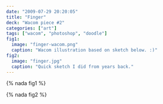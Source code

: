 ```yaml
---
date: "2009-07-29 20:20:05"
title: "Finger"
deck: "Wacom piece #2"
categories: ["art"]
tags: ["wacom", "photoshop", "doodle"]
fig1:
  image: "finger-wacom.png"
  caption: "Wacom illustration based on sketch below. :)"
fig2:
  image: "finger.jpg"
  caption: "Quick sketch I did from years back."
---
```


{% nada fig1 %}

{% nada fig2 %}
